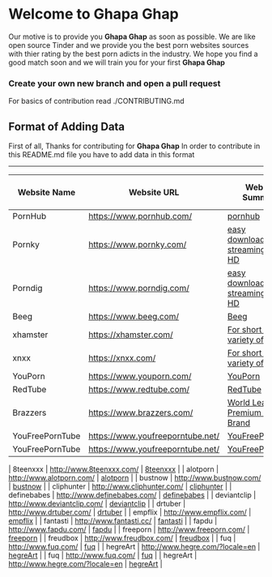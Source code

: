 # Welcome to Ghapa Ghap
Our motive is to provide you **Ghapa Ghap** as soon as possible.
We are like open source Tinder and we provide you the best porn websites sources with thier rating by the best porn adicts in the industry.
We hope you find a good match soon and we will train you for your first **Ghapa Ghap**

### Create your own new branch and open a pull request
For basics of contribution read ./CONTRIBUTING.md

## Format of Adding Data

First of all, Thanks for contributing for **Ghapa Ghap** In order to contribute in this README.md file you have to add data in this format

-------------------------------------------------------------------
 Website Name | Website URL | Website Summary | Porn Addicts Rating |
-------------|-------------|-----------------|---------------------|
| PornHub      | https://www.pornhub.com/ | [pornhub](https://github.com/GhapaGhap/GhapaGhap.github.io/blob/master/porn_websites/pornhub.md) |
| Pornky      | https://www.pornky.com/ | [easy downloading & streaming in Full HD](https://github.com/GhapaGhap/GhapaGhap.github.io/blob/master/porn_websites/porn_websites/pornky.md) |
| Porndig      | https://www.porndig.com/ | [easy downloading & streaming in Full HD](https://github.com/GhapaGhap/GhapaGhap.github.io/blob/master/porn_websites/porn_websites/porndig.md) |
| Beeg      | https://www.beeg.com/ | [Beeg](https://github.com/GhapaGhap/GhapaGhap.github.io/blob/master/porn_websites/porn_websites/beeg.md) |
| xhamster      | https://xhamster.com/ | [For short and variety of porns](https://github.com/GhapaGhap/GhapaGhap.github.io/blob/master/porn_websites/porn_websites/xhamster.md) |
| xnxx      | https://xnxx.com/ | [For short and variety of porns](https://github.com/GhapaGhap/GhapaGhap.github.io/blob/master/porn_websites/porn_websites/xnxx.md) |
| YouPorn     | https://www.youporn.com/ | [YouPorn](https://github.com/GhapaGhap/GhapaGhap.github.io/blob/master/porn_websites/porn_websites/youporn.md) |
| RedTube      | https://www.redtube.com/ | [RedTube](https://github.com/GhapaGhap/GhapaGhap.github.io/blob/master/porn_websites/porn_websites/redtube.md) |
| Brazzers      | https://www.brazzers.com/ | [World Leading Premium Adult Brand](https://github.com/GhapaGhap/GhapaGhap.github.io/blob/master/porn_websites/porn_websites/brazzers.md) |
| YouFreePornTube  | https://www.youfreeporntube.net/ | [YouFreePornTube](https://github.com/GhapaGhap/GhapaGhap.github.io/blob/master/porn_websites/porn_websites/youfreeporntube.md) |
| YouFreePornTube  | https://www.youfreeporntube.net/ | [YouFreePornTube](https://github.com/GhapaGhap/GhapaGhap.github.io/blob/master/porn_websites/porn_websites/youfreeporntube.md) |

| 8teenxxx  | http://www.8teenxxx.com/ | [8teenxxx](https://github.com/GhapaGhap/GhapaGhap.github.io/blob/master/porn_websites/porn_websites8teenxxx.md) |
| alotporn  | http://www.alotporn.com/ | [alotporn](https://github.com/GhapaGhap/GhapaGhap.github.io/blob/master/porn_websites/porn_websites/alotporn.md) |
| bustnow  | http://www.bustnow.com/ | [bustnow](https://github.com/GhapaGhap/GhapaGhap.github.io/blob/master/porn_websites/porn_websites/bustnow.md) |
| cliphunter  | http://www.cliphunter.com/ | [cliphunter](https://github.com/GhapaGhap/GhapaGhap.github.io/blob/master/porn_websites/porn_websites/cliphunter.md) |
| definebabes  | http://www.definebabes.com/ | [definebabes](https://github.com/GhapaGhap/GhapaGhap.github.io/blob/master/porn_websites/porn_websites/definebabes.md) |
| deviantclip  | http://www.deviantclip.com/ | [deviantclip](https://github.com/GhapaGhap/GhapaGhap.github.io/blob/master/porn_websites/porn_websites/deviantclip.md) |
| drtuber  | http://www.drtuber.com/ | [drtuber](https://github.com/GhapaGhap/GhapaGhap.github.io/blob/master/porn_websites/porn_websites/drtuber.md) |
| empflix  | http://www.empflix.com/ | [empflix](https://github.com/GhapaGhap/GhapaGhap.github.io/blob/master/porn_websites/porn_websites/empflix.md) |
| fantasti  | http://www.fantasti.cc/ | [fantasti](https://github.com/GhapaGhap/GhapaGhap.github.io/blob/master/porn_websites/porn_websites/fantasti.md) |
| fapdu  | http://www.fapdu.com/ | [fapdu](https://github.com/GhapaGhap/GhapaGhap.github.io/blob/master/porn_websites/porn_websites/fapdu.md) |
| freeporn  | http://www.freeporn.com/ | [freeporn](https://github.com/GhapaGhap/GhapaGhap.github.io/blob/master/porn_websites/porn_websites/freeporn.md) |
| freudbox  | http://www.freudbox.com/ | [freudbox](https://github.com/GhapaGhap/GhapaGhap.github.io/blob/master/porn_websites/porn_websites/freudbox.md) |
| fuq  | http://www.fuq.com/ | [fuq](https://github.com/GhapaGhap/GhapaGhap.github.io/blob/master/porn_websites/porn_websites/fuq.md) |
| hegreArt  | http://www.hegre.com/?locale=en | [hegreArt](https://github.com/GhapaGhap/GhapaGhap.github.io/blob/master/porn_websites/porn_websites/hegre.md) |
| fuq  | http://www.fuq.com/ | [fuq](https://github.com/GhapaGhap/GhapaGhap.github.io/blob/master/porn_websites/porn_websites/fuq.md) |
| hegreArt  | http://www.hegre.com/?locale=en | [hegreArt](https://github.com/GhapaGhap/GhapaGhap.github.io/blob/master/porn_websites/porn_websites/hegre.md) |
